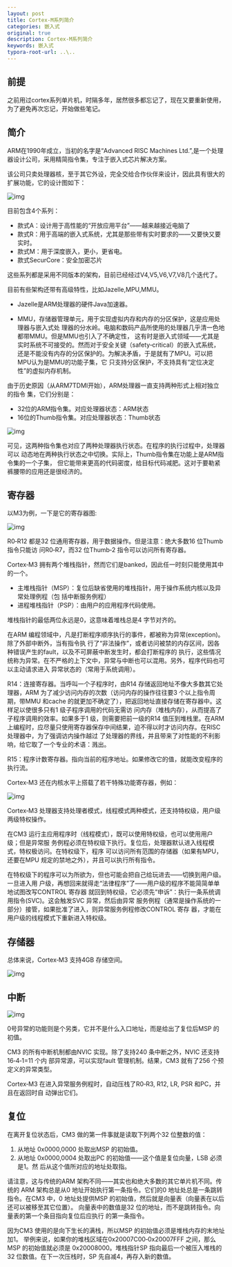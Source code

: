 ```yaml
---
layout: post
title: Cortex-M系列简介
categories: 嵌入式
original: true
description: Cortex-M系列简介
keywords: 嵌入式
typora-root-url: ..\..
---
```



[info]:/images/cortex-m/info.png
[grow]:/images/cortex-m/grow.png
[reg]:/images/cortex-m/reg.png
[reg_other]:/images/cortex-m/reg_other.png
[map]:/images/cortex-m/map.png
[irq]:/images/cortex-m/irq.png

## 前提

之前用过cortex系列单片机，时隔多年，居然很多都忘记了，现在又要重新使用，为了避免再次忘记，开始做些笔记。

## 简介

ARM在1990年成立，当初的名字是“Advanced RISC Machines Ltd.”,是一个处理器设计公司，采用精简指令集，专注于嵌入式芯片解决方案。

该公司只卖处理器核，至于其它外设，完全交给合作伙伴来设计，因此具有很大的扩展功能，它的设计图如下：

![img][info]

目前包含4个系列：
- 款式A：设计用于高性能的“开放应用平台”——越来越接近电脑了
- 款式R：用于高端的嵌入式系统，尤其是那些带有实时要求的——又要快又要实时。
- 款式M：用于深度嵌入，更小，更省电。
- 款式SecurCore：安全加密芯片

这些系列都是采用不同版本的架构，目前已经经过V4,V5,V6,V7,V8几个迭代了。

目前有些架构还带有高级特性，比如Jazelle,MPU,MMU。

- Jazelle是ARM处理器的硬件Java加速器。

- MMU，存储器管理单元，用于实现虚拟内存和内存的分区保护，这是应用处理器与嵌入式处
理器的分水岭。电脑和数码产品所使用的处理器几乎清一色地都带MMU。但是MMU也引入了不确定性，
这有时是嵌入式领域——尤其是实时系统不可接受的。然而对于安全关键（safety‐critical）的嵌入式系统，
还是不能没有内存的分区保护的。为解决矛盾，于是就有了MPU。可以把MPU认为是MMU的功能子集，它
只支持分区保护，不支持具有“定位决定性”的虚拟内存机制。

由于历史原因（从ARM7TDMI开始），ARM处理器一直支持两种形式上相对独立的指令
集，它们分别是：
- 32位的ARM指令集。对应处理器状态：ARM状态
- 16位的Thumb指令集。对应处理器状态：Thumb状态

![img][grow]

可见，这两种指令集也对应了两种处理器执行状态。在程序的执行过程中，处理器可以
动态地在两种执行状态之中切换。实际上，Thumb指令集在功能上是ARM指令集的一个子集，
但它能带来更高的代码密度，给目标代码减肥。这对于要勒紧裤腰带的应用还是很经济的。

## 寄存器

以M3为例，一下是它的寄存器图:

![img][reg]

R0‐R12 都是32 位通用寄存器，用于数据操作。但是注意：绝大多数16 位Thumb 指令只能访
问R0‐R7，而32 位Thumb‐2 指令可以访问所有寄存器。

Cortex‐M3 拥有两个堆栈指针，然而它们是banked，因此任一时刻只能使用其中的一个。
- 主堆栈指针（MSP）：复位后缺省使用的堆栈指针，用于操作系统内核以及异常处理例程（包
括中断服务例程）
- 进程堆栈指针（PSP）：由用户的应用程序代码使用。

堆栈指针的最低两位永远是0，这意味着堆栈总是4 字节对齐的。

在ARM 编程领域中，凡是打断程序顺序执行的事件，都被称为异常(exception)。除了外部中断外，当有指令执
行了“非法操作”，或者访问被禁的内存区间，因各种错误产生的fault，以及不可屏蔽中断发生时，都会打断程序的
执行，这些情况统称为异常。在不严格的上下文中，异常与中断也可以混用。另外，程序代码也可以主动请求进入
异常状态的（常用于系统调用）。

R14：连接寄存器。当呼叫一个子程序时，由R14 存储返回地址不像大多数其它处理器，ARM 为了减少访问内存的次数（访问内存的操作往往要3 个以上指令周期，带MMU
和cache 的就更加不确定了），把返回地址直接存储在寄存器中。这样足以使很多只有1 级子程序调用的代码无需访
问内存（堆栈内存），从而提高了子程序调用的效率。如果多于1 级，则需要把前一级的R14 值压到堆栈里。在ARM
上编程时，应尽量只使用寄存器保存中间结果，迫不得以时才访问内存。在RISC 处理器中，为了强调访内操作越过
了处理器的界线，并且带来了对性能的不利影响，给它取了一个专业的术语：溅出。

R15：程序计数寄存器。指向当前的程序地址。如果修改它的值，就能改变程序的执行流。

Cortex‐M3 还在内核水平上搭载了若干特殊功能寄存器，例如：

![img][reg_other]

Cortex‐M3 处理器支持处理者模式，线程模式两种模式，还支持特权级，用户级两级特权操作。

在CM3 运行主应用程序时（线程模式），既可以使用特权级，也可以使用用户级；但是异常服
务例程必须在特权级下执行。复位后，处理器默认进入线程模式，特权极访问。在特权级下，程序
可以访问所有范围的存储器（如果有MPU，还要在MPU 规定的禁地之外），并且可以执行所有指令。

在特权级下的程序可以为所欲为，但也可能会把自己给玩进去——切换到用户级。一旦进入用
户级，再想回来就得走“法律程序”了——用户级的程序不能简简单单地试图改写CONTROL 寄存器
就回到特权级，它必须先“申诉”：执行一条系统调用指令(SVC)。这会触发SVC 异常，然后由异常
服务例程（通常是操作系统的一部分）接管，如果批准了进入，则异常服务例程修改CONTROL 寄存
器，才能在用户级的线程模式下重新进入特权级。

## 存储器

总体来说，Cortex‐M3 支持4GB 存储空间。

![img][map]

## 中断

![img][irq]

0号异常的功能则是个另类，它并不是什么入口地址，而是给出了复位后MSP 的初值。

CM3 的所有中断机制都由NVIC 实现。除了支持240 条中断之外，NVIC 还支持16‐4‐1=11 个内
部异常源，可以实现fault 管理机制。结果，CM3 就有了256 个预定义的异常类型。

Cortex‐M3 在进入异常服务例程时，自动压栈了R0‐R3, R12, LR, PSR 和PC，并且在返回时自
动弹出它们。

## 复位

在离开复位状态后，CM3 做的第一件事就是读取下列两个32 位整数的值：

1. 从地址 0x0000,0000 处取出MSP 的初始值。
2. 从地址 0x0000,0004 处取出PC 的初始值——这个值是复位向量，LSB 必须是1。然
后从这个值所对应的地址处取指。

请注意，这与传统的ARM 架构不同——其实也和绝大多数的其它单片机不同。传统的
ARM 架构总是从0 地址开始执行第一条指令。它们的0 地址处总是一条跳转指令。在CM3
中，0 地址处提供MSP 的初始值，然后就是向量表（向量表在以后还可以被移至其它位置）。
向量表中的数值是32 位的地址，而不是跳转指令。向量表的第一个条目指向复位后应执行
的第一条指令。

因为CM3 使用的是向下生长的满栈，所以MSP 的初始值必须是堆栈内存的末地址加1。
举例来说，如果你的堆栈区域在0x20007C00‐0x20007FFF 之间，那么MSP 的初始值就必须是
0x20008000。堆栈指针SP 指向最后一个被压入堆栈的32
位数值。在下一次压栈时，SP 先自减4，再存入新的数值。


























		












